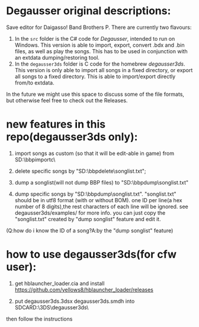 # Degausser original descriptions:



Save editor for Daigasso! Band Brothers P. There are currently two flavours:

1. In the `src` folder is the C# code for _Degausser_, intended to run on Windows. This version is able to import, export, convert .bdx and .bin files, as well as play the songs. This has to be used in conjunction with an extdata dumping/restoring tool.
2. In the `degausser3ds` folder is C code for the homebrew _degausser3ds_. This version is only able to import all songs in a fixed directory, or export all songs to a fixed directory. This is able to import/export directly from/to extdata.

In the future we might use this space to discuss some of the file formats, but otherwise feel free to check out the Releases.


# new features in this repo(degausser3ds only):

1. import songs as custom (so that it will be edit-able in game) from SD:\bbpimportc\

2. delete specific songs by "SD:\bbpdelete\songlist.txt";

3. dump a songlist(will not dump BBP files)  to "SD:\bbpdump\songlist.txt"

4. dump specific songs by "SD:\bbpdump\songlist.txt". "songlist.txt" should be in utf8 format (with or without BOM). one ID per line(a hex number of 8 digits),the rest characters of each line will be ignored. see degausser3ds/examples/ for more info. you can just copy the "songlist.txt" created by "dump songlist" feature and edit it.

 (Q:how do i know the ID of a song?A:by the "dump songlist" feature)


# how to use degausser3ds(for cfw user):

1. get hblauncher_loader.cia and install https://github.com/yellows8/hblauncher_loader/releases

2. put degausser3ds.3dsx degausser3ds.smdh into SDCARD:\3DS\degausser3ds\

 then follow the instructions

